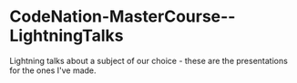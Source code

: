 ﻿# CodeNation-MasterCourse--LightningTalks

Lightning talks about a subject of our choice - these are the presentations for the ones I've made.
